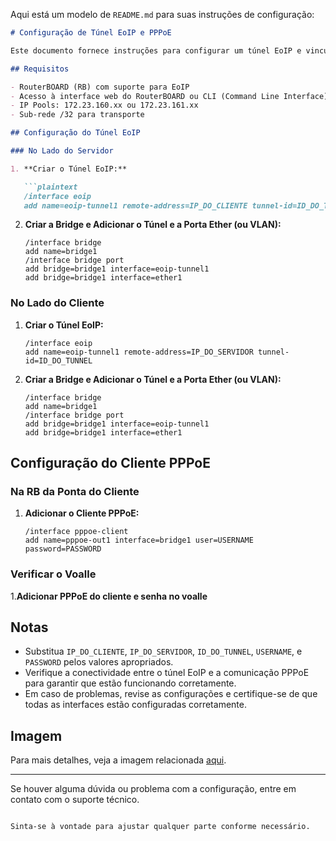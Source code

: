 Aqui está um modelo de `README.md` para suas instruções de configuração:

```markdown
# Configuração de Túnel EoIP e PPPoE

Este documento fornece instruções para configurar um túnel EoIP e vincular a uma porta Ether ou VLAN em uma bridge, bem como adicionar um cliente PPPoE na RB do cliente. Assegure-se de usar as pools de IPs 172.23.160.xx ou 172.23.161.xx e sempre utilizar /32 para transporte.

## Requisitos

- RouterBOARD (RB) com suporte para EoIP
- Acesso à interface web do RouterBOARD ou CLI (Command Line Interface)
- IP Pools: 172.23.160.xx ou 172.23.161.xx
- Sub-rede /32 para transporte

## Configuração do Túnel EoIP

### No Lado do Servidor

1. **Criar o Túnel EoIP:**

   ```plaintext
   /interface eoip
   add name=eoip-tunnel1 remote-address=IP_DO_CLIENTE tunnel-id=ID_DO_TUNNEL
   ```

2. **Criar a Bridge e Adicionar o Túnel e a Porta Ether (ou VLAN):**

   ```plaintext
   /interface bridge
   add name=bridge1
   /interface bridge port
   add bridge=bridge1 interface=eoip-tunnel1
   add bridge=bridge1 interface=ether1
   ```

### No Lado do Cliente

1. **Criar o Túnel EoIP:**

   ```plaintext
   /interface eoip
   add name=eoip-tunnel1 remote-address=IP_DO_SERVIDOR tunnel-id=ID_DO_TUNNEL
   ```

2. **Criar a Bridge e Adicionar o Túnel e a Porta Ether (ou VLAN):**

   ```plaintext
   /interface bridge
   add name=bridge1
   /interface bridge port
   add bridge=bridge1 interface=eoip-tunnel1
   add bridge=bridge1 interface=ether1
   ```

## Configuração do Cliente PPPoE

### Na RB da Ponta do Cliente

1. **Adicionar o Cliente PPPoE:**

   ```plaintext
   /interface pppoe-client
   add name=pppoe-out1 interface=bridge1 user=USERNAME password=PASSWORD
   ```

### Verificar o Voalle
1.**Adicionar PPPoE do cliente e senha no voalle**

## Notas

- Substitua `IP_DO_CLIENTE`, `IP_DO_SERVIDOR`, `ID_DO_TUNNEL`, `USERNAME`, e `PASSWORD` pelos valores apropriados.
- Verifique a conectividade entre o túnel EoIP e a comunicação PPPoE para garantir que estão funcionando corretamente.
- Em caso de problemas, revise as configurações e certifique-se de que todas as interfaces estão configuradas corretamente.

## Imagem

Para mais detalhes, veja a imagem relacionada [aqui](#).

---

Se houver alguma dúvida ou problema com a configuração, entre em contato com o suporte técnico.
```

Sinta-se à vontade para ajustar qualquer parte conforme necessário.
